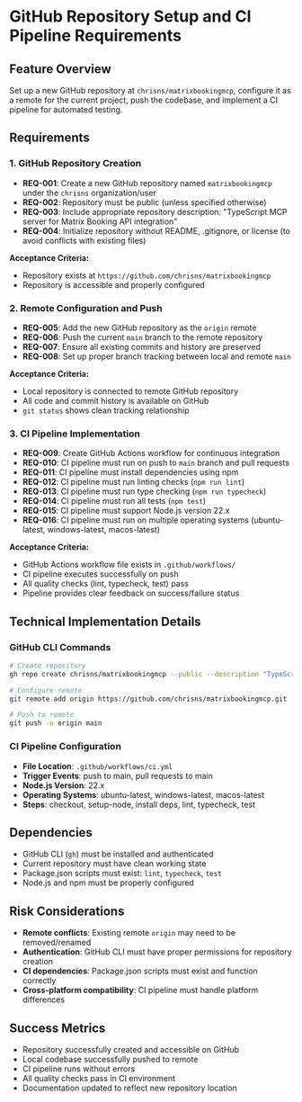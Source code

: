 # GitHub Repository Setup and CI Pipeline Requirements

## Feature Overview
Set up a new GitHub repository at `chrisns/matrixbookingmcp`, configure it as a remote for the current project, push the codebase, and implement a CI pipeline for automated testing.

## Requirements

### 1. GitHub Repository Creation
- **REQ-001**: Create a new GitHub repository named `matrixbookingmcp` under the `chrisns` organization/user
- **REQ-002**: Repository must be public (unless specified otherwise)
- **REQ-003**: Include appropriate repository description: "TypeScript MCP server for Matrix Booking API integration"
- **REQ-004**: Initialize repository without README, .gitignore, or license (to avoid conflicts with existing files)

**Acceptance Criteria:**
- Repository exists at `https://github.com/chrisns/matrixbookingmcp`
- Repository is accessible and properly configured

### 2. Remote Configuration and Push
- **REQ-005**: Add the new GitHub repository as the `origin` remote
- **REQ-006**: Push the current `main` branch to the remote repository
- **REQ-007**: Ensure all existing commits and history are preserved
- **REQ-008**: Set up proper branch tracking between local and remote `main`

**Acceptance Criteria:**
- Local repository is connected to remote GitHub repository
- All code and commit history is available on GitHub
- `git status` shows clean tracking relationship

### 3. CI Pipeline Implementation
- **REQ-009**: Create GitHub Actions workflow for continuous integration
- **REQ-010**: CI pipeline must run on push to `main` branch and pull requests
- **REQ-011**: CI pipeline must install dependencies using npm
- **REQ-012**: CI pipeline must run linting checks (`npm run lint`)
- **REQ-013**: CI pipeline must run type checking (`npm run typecheck`)
- **REQ-014**: CI pipeline must run all tests (`npm test`)
- **REQ-015**: CI pipeline must support Node.js version 22.x
- **REQ-016**: CI pipeline must run on multiple operating systems (ubuntu-latest, windows-latest, macos-latest)

**Acceptance Criteria:**
- GitHub Actions workflow file exists in `.github/workflows/`
- CI pipeline executes successfully on push
- All quality checks (lint, typecheck, test) pass
- Pipeline provides clear feedback on success/failure status

## Technical Implementation Details

### GitHub CLI Commands
```bash
# Create repository
gh repo create chrisns/matrixbookingmcp --public --description "TypeScript MCP server for Matrix Booking API integration"

# Configure remote
git remote add origin https://github.com/chrisns/matrixbookingmcp.git

# Push to remote
git push -u origin main
```

### CI Pipeline Configuration
- **File Location**: `.github/workflows/ci.yml`
- **Trigger Events**: push to main, pull requests to main
- **Node.js Version**: 22.x
- **Operating Systems**: ubuntu-latest, windows-latest, macos-latest
- **Steps**: checkout, setup-node, install deps, lint, typecheck, test

## Dependencies
- GitHub CLI (`gh`) must be installed and authenticated
- Current repository must have clean working state
- Package.json scripts must exist: `lint`, `typecheck`, `test`
- Node.js and npm must be properly configured

## Risk Considerations
- **Remote conflicts**: Existing remote `origin` may need to be removed/renamed
- **Authentication**: GitHub CLI must have proper permissions for repository creation
- **CI dependencies**: Package.json scripts must exist and function correctly
- **Cross-platform compatibility**: CI pipeline must handle platform differences

## Success Metrics
- Repository successfully created and accessible on GitHub
- Local codebase successfully pushed to remote
- CI pipeline runs without errors
- All quality checks pass in CI environment
- Documentation updated to reflect new repository location